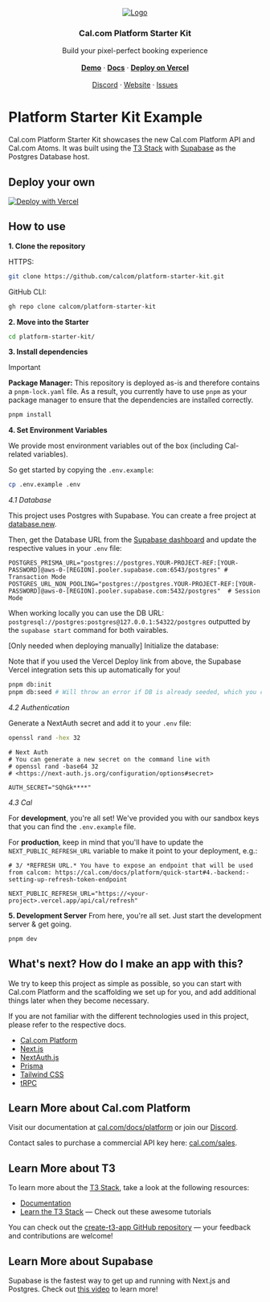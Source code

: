 <!-- PROJECT LOGO -->
<p align="center">
  <a href="https://github.com/calcom/cal.com">
   <img src="https://user-images.githubusercontent.com/8019099/210054112-5955e812-a76e-4160-9ddd-58f2c72f1cce.png" alt="Logo">
  </a>

  <h3 align="center">Cal.com Platform Starter Kit</h3>

  <p align="center">
    Build your pixel-perfect booking experience
    <br />
    <br />
    <a href="https://experts.cal.com"><strong>Demo</strong></a>
    ·
    <a href="https://cal.com/docs/platform"><strong>Docs</strong></a>
    ·
    <a href="https://vercel.com/new/clone?repository-url=https%3A%2F%2Fgithub.com%2Fcalcom%2Fexamples%2Ftree%2Fmain%2Fstarter&env=NEXT_PUBLIC_REFRESH_URL,AUTH_SECRET,AUTH_TRUST_HOST,NEXT_PUBLIC_CAL_OAUTH_CLIENT_ID,NEXT_PUBLIC_CAL_API_URL,NEXT_PUBLIC_REFRESH_URL,CAL_SECRET&envDescription=You%20can%20see%20how%20to%20populate%20the%20environment%20variables%20in%20our%20starter%20example%20→&envLink=https%3A%2F%2Fgithub.com%2Fcalcom%2Fexamples%2Fblob%2Fmain%2Fstarter%2F.env.example&project-name=cal-platform-starter&repository-name=cal-platform-starter&demo-title=Cal.com%20Experts&demo-description=A%20marketplace%20to%20book%20appointments%20with%20experts&demo-url=https%3A%2F%2Fexperts.cal.com&demo-image=https%3A%2F%2Fgithub.com%2Fcalcom%2Fexamples%2Fassets%2F8019099%2F2e58f8da-a110-4a45-b9a4-dcffb45f9baa&integration-ids=oac_VqOgBHqhEoFTPzGkPd7L0iH6&external-id=https%3A%2F%2Fgithub.com%2Fcalcom%2Fplatform-starter-kit%2Ftree%2Fmain%2Fstarter"><strong>Deploy on Vercel</strong></a>
    <br />
    <br />
    <a href="https://go.cal.com/discord">Discord</a>
    ·
    <a href="https://cal.com/platform">Website</a>
    ·
    <a href="https://github.com/calcom/cal.com/issues">Issues</a>

  </p>
</p>

# Platform Starter Kit Example

Cal.com Platform Starter Kit showcases the new Cal.com Platform API and Cal.com Atoms. It was built using the [T3 Stack](https://create.t3.gg/) with [Supabase](https://supabase.com/) as the Postgres Database host.

## Deploy your own

[![Deploy with Vercel](https://vercel.com/button)](https://vercel.com/new/clone?repository-url=https%3A%2F%2Fgithub.com%2Fcalcom%2Fexamples%2Ftree%2Fmain%2Fstarter&env=NEXT_PUBLIC_REFRESH_URL,AUTH_SECRET,AUTH_TRUST_HOST,NEXT_PUBLIC_CAL_OAUTH_CLIENT_ID,NEXT_PUBLIC_CAL_API_URL,NEXT_PUBLIC_REFRESH_URL,CAL_SECRET&envDescription=You%20can%20see%20how%20to%20populate%20the%20environment%20variables%20in%20our%20starter%20example%20→&envLink=https%3A%2F%2Fgithub.com%2Fcalcom%2Fexamples%2Fblob%2Fmain%2Fstarter%2F.env.example&project-name=cal-platform-starter&repository-name=cal-platform-starter&demo-title=Cal.com%20Experts&demo-description=A%20marketplace%20to%20book%20appointments%20with%20experts&demo-url=https%3A%2F%2Fexperts.cal.com&demo-image=https%3A%2F%2Fgithub.com%2Fcalcom%2Fexamples%2Fassets%2F8019099%2F2e58f8da-a110-4a45-b9a4-dcffb45f9baa&integration-ids=oac_VqOgBHqhEoFTPzGkPd7L0iH6&external-id=https%3A%2F%2Fgithub.com%2Fcalcom%2Fplatform-starter-kit%2Ftree%2Fmain%2Fstarter)

## How to use

**1. Clone the repository**

HTTPS:

```bash
git clone https://github.com/calcom/platform-starter-kit.git
```

GitHub CLI:

```bash
gh repo clone calcom/platform-starter-kit
```

**2. Move into the Starter**

```bash
cd platform-starter-kit/
```

**3. Install dependencies**

<!-- note(richard): We require pnpm since we have this version deployed; if we separate example source from our deployed version, we free up the package manager choice. -->

> [!IMPORTANT]  
> **Package Manager:** This repository is deployed as-is and therefore contains a `pnpm-lock.yaml` file. As a result, you currently have to use `pnpm` as your package manager to ensure that the dependencies are installed correctly.

```bash
pnpm install
```

**4. Set Environment Variables**

We provide most environment variables out of the box (including Cal-related variables).

So get started by copying the `.env.example`:

```bash
cp .env.example .env
```

_4.1 Database_

This project uses Postgres with Supabase. You can create a free project at [database.new](https://database.new/).

Then, get the Database URL from the [Supabase dashboard](https://supabase.com/dashboard/project/_/settings/database) and update the respective values in your `.env` file:

```.env
POSTGRES_PRISMA_URL="postgres://postgres.YOUR-PROJECT-REF:[YOUR-PASSWORD]@aws-0-[REGION].pooler.supabase.com:6543/postgres" # Transaction Mode
POSTGRES_URL_NON_POOLING="postgres://postgres.YOUR-PROJECT-REF:[YOUR-PASSWORD]@aws-0-[REGION].pooler.supabase.com:5432/postgres"  # Session Mode
```

When working locally you can use the DB URL: `postgresql://postgres:postgres@127.0.0.1:54322/postgres` outputted by the `supabase start` command for both vairables.

[Only needed when deploying manually] Initialize the database:

Note that if you used the Vercel Deploy link from above, the Supabase Vercel integration sets this up automatically for you!

```bash
pnpm db:init
pnpm db:seed # Will throw an error if DB is already seeded, which you can ignore.
```

_4.2 Authentication_

Generate a NextAuth secret and add it to your `.env` file:

```bash
openssl rand -hex 32
```

```.env
# Next Auth
# You can generate a new secret on the command line with
# openssl rand -base64 32
# <https://next-auth.js.org/configuration/options#secret>

AUTH_SECRET="SQhGk****"
```

_4.3 Cal_

For **development**, you're all set! We've provided you with our sandbox keys that you can find the `.env.example` file.

For **production**, keep in mind that you'll have to update the `NEXT_PUBLIC_REFRESH_URL` variable to make it point to your deployment, e.g.:

```.env
# 3/ *REFRESH URL.* You have to expose an endpoint that will be used from calcom: https://cal.com/docs/platform/quick-start#4.-backend:-setting-up-refresh-token-endpoint

NEXT_PUBLIC_REFRESH_URL="https://<your-project>.vercel.app/api/cal/refresh"
```

**5. Development Server**
From here, you're all set. Just start the development server & get going.

```bash
pnpm dev
```

## What's next? How do I make an app with this?

We try to keep this project as simple as possible, so you can start with Cal.com Platform and the scaffolding we set up for you, and add additional things later when they become necessary.

If you are not familiar with the different technologies used in this project, please refer to the respective docs.

- [Cal.com Platform](https://cal.com/platform)
- [Next.js](https://nextjs.org)
- [NextAuth.js](https://next-auth.js.org)
- [Prisma](https://prisma.io)
- [Tailwind CSS](https://tailwindcss.com)
- [tRPC](https://trpc.io)

## Learn More about Cal.com Platform

Visit our documentation at [cal.com/docs/platform](https://cal.com/docs/platform) or join our [Discord](https://go.cal.com/discord).

Contact sales to purchase a commercial API key here: [cal.com/sales](https://cal.com/sales).

## Learn More about T3

To learn more about the [T3 Stack](https://create.t3.gg/), take a look at the following resources:

- [Documentation](https://create.t3.gg/)
- [Learn the T3 Stack](https://create.t3.gg/en/faq#what-learning-resources-are-currently-available) — Check out these awesome tutorials

You can check out the [create-t3-app GitHub repository](https://github.com/t3-oss/create-t3-app) — your feedback and contributions are welcome!

## Learn More about Supabase

Supabase is the fastest way to get up and running with Next.js and Postgres. Check out [this video](https://youtu.be/WdA6b0jPNv4?si=eeWpu03PI3W-t5pC) to learn more!
